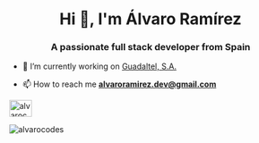 <h1 align="center">Hi 👋, I'm Álvaro Ramírez</h1>
<h3 align="center">A passionate full stack developer from Spain</h3>

- 🔭 I’m currently working on [Guadaltel, S.A.](https://www.guadaltel.com/)

- 📫 How to reach me **alvaroramirez.dev@gmail.com**

<a href="https://linkedin.com/in/alvarocodes" target="blank"><img align="center" src="https://raw.githubusercontent.com/rahuldkjain/github-profile-readme-generator/master/src/images/icons/Social/linked-in-alt.svg" alt="alvarocodes" height="30" width="40" /></a>
<br/>
<p><img align="left" src="https://github-readme-stats.vercel.app/api/top-langs?username=alvarocodes&show_icons=true&locale=en&layout=compact" alt="alvarocodes" /></p
